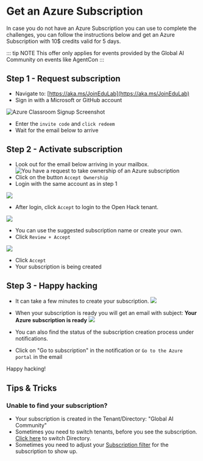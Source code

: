 # Get an Azure Subscription

In case you do not have an Azure Subscription you can use to complete the challenges, 
you can follow the instructions below and get an Azure Subscription with 10$ credits valid for 5 days.

::: tip NOTE
This offer only applies for events provided by the Global AI Community on events like AgentCon
:::

## Step 1 - Request subscription
- Navigate to: [https://aka.ms/JoinEduLab](https://aka.ms/JoinEduLab)
- Sign in with a Microsoft or GitHub account

![Azure Classroom Signup Screenshot](./public/azure-classroom/001.png)

- Enter <!--@include: ./variables/azure-code.md--> the `invite code` and `click redeem`
- Wait for the email below to arrive

## Step 2 - Activate subscription
- Look out for the email below arriving in your mailbox.
![You have a request to take ownership of an Azure subscription](./public/azure-classroom/002.png)
- Click on the button `Accept Ownership`
- Login with the same account as in step 1

![](./public/azure-classroom/003.png)
- After login, click `Accept` to login to the Open Hack tenant.

![](./public/azure-classroom/004.png)
- You can use the suggested subscription name or create your own.
- Click `Review + Accept`

![](./public/azure-classroom/005.png)
- Click `Accept`
- Your subscription is being created

## Step 3 - Happy hacking
- It can take a few minutes to create your subscription.
![](./public/azure-classroom/007.png)

- When your subscription is ready you will get an email with subject: **Your Azure subscription is ready**
![](./public/azure-classroom/006.png)

- You can also find the status of the subscription creation process under notifications.
- Click on "Go to subscription" in the notification or `Go to the Azure portal` in the email

Happy hacking!

## Tips & Tricks

### Unable to find your subscription?
- Your subscription is created in the Tenant/Directory: "Global AI Community"
- Sometimes you need to switch tenants, before you see the subscription. [Click here](https://portal.azure.com/#settings/directory) to switch Directory.
- Sometimes you need to adjust your [Subscription filter](https://portal.azure.com/#view/Microsoft_Azure_Billing/SubscriptionsBladeV2) for the subscription to show up.

